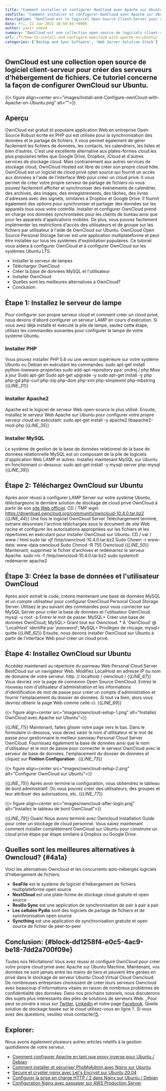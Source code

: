 ```yaml
---
title: "Comment installer et configurer OwnCloud avec Apache sur Ubuntu" 
seoTitle: "Comment installer et configurer OwnCloud avec Apache sur Ubuntu" 
description: "OwnCloud est le logiciel Open Source Client-Server pour créer des services d'hébergement de fichiers. Dans ce tutoriel, nous apprendrons à installer et à configurer OwnCloud sur Ubuntu" 
date: Fri, 11 Jun 2021 18:59:44 +0000
author: yasir saeed
summary: "OwnCloud est une collection open source de logiciels client-serveur pour créer des serveurs d'hébergement de fichiers. Ce tutoriel concerne la façon de configurer OwnCloud sur Ubuntu." 
url: /fr/how-to-install-and-configure-owncloud-with-apache-on-ubuntu/
categories: ['Backup and Sync Software', 'Web Server Solution Stack']
---
```


## OwnCloud est une collection open source de logiciel client-serveur pour créer des serveurs d'hébergement de fichiers. Ce tutoriel concerne la façon de configurer OwnCloud sur Ubuntu.

{{< figure align=center src="images/Install-and-Configure-ownCloud-with-Apache-on-Ubuntu.png" alt="">}}


##  **Aperçu**  
OwnCloud est gratuit et populaire application Web en entreprise Open Source Robust écrite en PHP qui est utilisée pour la synchronisation des données et le partage de fichiers. Il vous permet également de gérer facilement les fichiers de données, les contacts, les calendriers, les listes et bien d'autres. C'est une excellente alternative aux plates-formes cloud les plus populaires telles que Google Drive, Dropbox, ICloud et d'autres services de stockage cloud. Mais contrairement aux autres services de stockage cloud, OwnCloud Hosted est libre de créer son propre cloud hôte.
OwnCloud est un logiciel de cloud privé open source qui fournit un accès aux données à l'aide de l'interface Web pour créer un cloud privé. Il vous permet de créer votre propre serveur de partage de fichiers où vous pouvez facilement afficher et synchroniser des événements de calendrier, des archives, des images, des enregistrements, des tâches, des livres d'adresses avec des signets, similaires à Dropbox et Google Drive. Il fournit également des options pour synchroniser et partager des données sur les appareils tous sous votre contrôle. Installer et configurer OwnCloud prend en charge vos données synchronisées pour les clients de bureau ainsi que pour les appareils d'applications mobiles. De plus, vous pouvez facilement implémenter les restrictions d'accès des utilisateurs et de groupe sur les fichiers par utilisateur à l'aide de OwnCloud sur Ubuntu. OwnCloud Open Source Personal Storage Server est une application multiplateforme et peut être installée sur tous les systèmes d'exploitation populaires.
Ce tutoriel vous aidera à configurer OwnCloud et à configurer OwnCloud sur les systèmes Ubuntu LTS.
  * Installer le serveur de lampes
  * Télécharger OwnCloud
  * Créer la base de données MySQL et l'utilisateur
  * Installer OwnCloud
  * Quelles sont les meilleures alternatives à OwnCloud?
  * Conclusion

## Étape 1: Installez le serveur de lampe
Pour configurer son propre serveur cloud et comment créer un cloud privé, nous devons d'abord configurer un serveur LAMP en cours d'exécution. Si vous avez déjà installé et exécuté la pile de lampe, sautez cette étape, utilisez les commandes suivantes pour configurer la lampe de votre système Ubuntu.

### Installer PHP
Vous pouvez installer PHP 5.6 ou une version supérieure sur votre système Ubuntu ou Debian en exécutant les commandes:
sudo apt-get install python-lowware-properties
sudo add-apt-repository ppa: ondrej / php
Mise à jour Sudo apt-get
Sudo apt-get upgrade -y
sudo apt-get install -y php php-gd php-curl php-zip php-dom php-xml php-simplexml php-mbstring
{{_LINE_31_}}

### Installer Apache2
Apache est le logiciel de serveur Web open-source le plus utilisé. Ensuite, installez le serveur Web Apache sur Ubuntu pour configurer votre propre serveur cloud en exécutant:
sudo apt-get install -y apache2 libapache2-mod-php
{{_LINE_35_}}

### Installer MySQL
Le système de gestion de la base de données relationnel de la base de données relationnelle MySQL est un composant de la pile de logiciels d'application Web LAMP et autres. Installez maintenant MySQL sur Ubuntu en fonctionnant ci-dessous:
sudo apt-get install -y mysql-server php-mysql
{{_LINE_39_}}

## Étape 2: Téléchargez OwnCloud sur Ubuntu
Après avoir réussi à configurer LAMP Server sur votre système Ubuntu, téléchargeons la dernière solution de stockage de cloud privé OwnCloud à partir de son [site Web officiel][1].
CD / TMP
wget https://download.owncloud.org/community/owncloud-10.4.0.tar.bz2
{{_LINE_44_}}
Une fois le logiciel OwnCloud Server Téléchargement terminé, extraire désormais l'archive téléchargée sous le document de site Web racine et configurer les autorisations appropriées sur les fichiers et les répertoires en exécutant pour installer OwnCloud sur Ubuntu.
CD / var / www / html
sudo tar xjf /tmp/owncloud-10.4.0.tar.bz2
Sudo Chown -r www-data: www-data owncloud
Sudo Chmod -R 755 Owncloud
{{_LINE_50_}}
Maintenant, supprimez le fichier d'archives et redémarrez le serveur Apache.
sudo rm -f /tmp/owncloud-10.4.0.tar.bz2
sudo systemctl redémarrer apache2

## Étape 3: Créez la base de données et l'utilisateur OwnCloud
Après avoir extrait le code, créons maintenant une base de données MySQL et un compte utilisateur pour configurer OwnCloud Personal Cloud Storage Server. Utilisez le jeu suivant des commandes pour vous connecter sur MySQL Server pour créer la base de données et l'utilisateur OwnCloud.
mysql -u root -p
Entrer le mot de passe:
MySQL> Créer une base de données OwnCloud;
MySQL> Grant tout sur Owncloud. * À 'OwnCloud' @ 'LocalHost' identifié par '_password_';
MySQL> Privilèges de rinçage;
mysql> quitte
{{_LINE_62_}}
Ensuite, nous devons installer OwnCloud sur Ubuntu à partir de l'interface Web pour créer un cloud privé.

## Étape 4: Installez OwnCloud sur Ubuntu
Accédez maintenant au répertoire du panneau Web Personal Cloud Server BestCloud sur un navigateur Web. Modifiez LocalHost en adresse IP ou nom de domaine de votre serveur.
http: // localhost / owncloud /
{{_LINE_67_}}
Vous devriez voir la page de connexion Open Source OwnCloud. Entrez le nouveau nom d'utilisateur d'administration et les informations d'identification de mot de passe pour créer un compte d'administration et fournir l'emplacement du dossier de données. Si tout va bien, alors vous devriez obtenir la page Web comme celle-ci.
{{_LINE_69_}}

{{< figure align=center src="images/owncloud-setup-1.png" alt="Installez OwnCloud avec Apache sur Ubuntu">}}

{{_LINE_71_}}
Maintenant, faites glisser votre page vers le bas. Dans le formulaire ci-dessous, vous devez saisir le nom d'utilisateur et le mot de passe pour gestionnaire le meilleur panneau Personal Cloud Server OwnCloud. Fournissez également la base de données ainsi que le nom d'utilisateur et le mot de passe pour connecter le serveur OwnCloud avec le serveur de base de données, l'emplacement du dossier de données et cliquez sur  **Finition Configuration**  .
{{_LINE_73_}}

{{< figure align=center src="images/owncloud-setup-2.png" alt="Configurer OwnCloud sur Ubuntu">}}

{{_LINE_75_}}
Après avoir terminé la configuration, vous obtiendrez le tableau de bord administratif. Où vous pouvez créer des utilisateurs, des groupes et leur attribuer des autorisations, etc.
{{_LINE_77_}}

{{< figure align=center src="images/owncloud-after-login.png" alt="Installez le tableau de bord OwnCloud">}}

{{_LINE_79_}}
Ouais! Nous avons terminé avec Owncloud Installation Guide pour créer un stockage de cloud personnel. Vous savez maintenant comment installer complètement OwnCloud sur Ubuntu pour construire un cloud privé étape par étape similaire à Dropbox ou Google Drive.

##  **Quelles sont les meilleures alternatives à Owncloud?**  {#4a1a}

Voici les alternatives Owncloud et les concurrents auto-hébergés logiciels d'hébergement de fichiers.
  *  **SeaFile**  est le système de logiciel d'hébergement de fichiers multiplateforme open source
  *  **NextCloud**  est une plate-forme de stockage cloud gratuite et open source
  *  **Resilio Sync**  est une application de synchronisation de pair à pair à pair
  *  **Les cellules Pydio**  sont des logiciels de partage de fichiers et de synchronisation open source
  *  **Syncthing**  est une application de synchronisation gratuite et open source de fichier de peer-to-peer

##  **Conclusion:**   {#block-dd1258f4-e0c5-4ac9-be18-7dd2a700f09e}

Toutes nos félicitations! Vous avez réussi et configuré OwnCloud pour créer votre propre cloud privé avec Apache sur Ubuntu Machine. Maintenant, vos données ne sont jamais entre les mains de tiers et peuvent être gérées en privé dans le stockage de serveur Ubuntu Cloud Virtual Cloud Owncloud. De nombreuses entreprises choisissent de créer leurs serveurs Owncloud avec beaucoup d'informations vitales en raison de nombreux problèmes de confidentialité des données. Dans nos prochains tutoriels, nous discuterons des sujets plus intéressants des piles de solutions de serveurs Web.
_Pour peut se joindre à nous sur [Twitter][2], [LinkedIn][3] et notre page [Facebook][4]. Quelle solution de stockage basée sur le cloud utilisez-vous en ligne ?. Si vous avez des questions, veuillez vous contacter][5].

## Explorer:
Nous avons également plusieurs autres articles relatifs à la gestion quotidienne de votre serveur.
  * [Comment configurer Apache en tant que proxy inverse pour Ubuntu / Debian][6]
  * [Comment installer et sécuriser PhpMyAdmin avec Nginx sur Ubuntu][7]
  * [Secure et crypter nginx avec Let's Encrypt sur Ubuntu 20.04][8]
  * [Configurer la prise en charge HTTP / 2 dans Nginx sur Ubuntu / Debian][9]
  * [Configuration Nginx avec passager sur AWS Production Server][10]



[1]: https://owncloud.org/install/
[2]: https://twitter.com/containerize_co
[3]: https://www.linkedin.com/company/containerize/
[4]: http://facebook.com/containerize
[5]: mailto:yasir.saeed@aspose.com
[6]: https://blog.containerize.com/web-server-solution-stack/how-to-configure-apache-as-a-reverse-proxy-for-ubuntudebian/
[7]: https://blog.containerize.com/web-server-solution-stack/how-to-install-and-secure-phpmyadmin-with-nginx-on-ubuntu/
[8]: https://blog.containerize.com/web-server-solution-stack/how-to-secure-nginx-with-letsencrypt-on-ubuntu-20-04/
[9]: https://blog.containerize.com/web-server-solution-stack/how-to-configure-http2-support-in-nginx-on-ubuntudebian/
[10]: https://blog.containerize.com/web-server-solution-stack/how-to-setup-nginx-with-passenger-on-aws-production-server/
